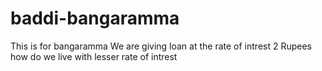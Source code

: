 # baddi-bangaramma
This is for bangaramma
We are giving loan at the rate of intrest 2 Rupees
how do we live with lesser rate of intrest
